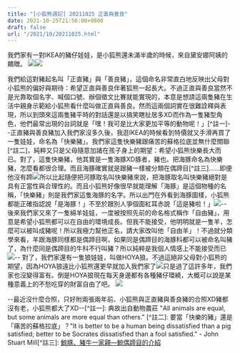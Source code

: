 ```yaml
---
title: "[小狐熊週記] 20211025 正直與善良"
date: 2021-10-25T21:56:00+0800
draft: false
url: "/2021/10/20211025.html"
---
```


我們家有一對IKEA的豬仔娃娃，是小狐熊還未滿半歲的時候，來自黛安娜阿姨的饋贈。
![](https://blogger.googleusercontent.com/img/b/R29vZ2xl/AVvXsEiEj1_6ac6YRrEnagAaa4z8-czs3W8Lz8EkLDFOjssPk1yW9BPzRlDYhBVXQtZU9q2AezfwEmIz17zRQpBC5zEj94TZfcCo2VWiYvjf0VdvUhpbYddmo0b3Www_IP9k96V9bMnK7fsvakg/w240-h320/image.png)![](https://blogger.googleusercontent.com/img/b/R29vZ2xl/AVvXsEjI6DEGgmhArYdfs0cnO5IfVs-q_2nHmJC3YU3Y3L7_tB2_gTigWxroRb3qm2N_dxP4mWMaXaAE9IvO4BMJalX_qDxbgHN1F-dm-0D9G5WNKoCtRs7P23Xh15AHw1dnTzbtGGfm0Le7Ra0/w240-h320/image.png)



我們給這對豬起名叫「正直豬」與「善良豬」，這個命名非常直白地反映出父母對小狐熊的偏好與期待：希望正直與善良伴著狐熊一起長大。不過正直與善良當然不是光靠取個名字、喊個口號、辦個徵文比賽就能實現的，本意是想請這兩隻豬在生活中親身示範給小狐熊看什麼叫做正直與善良。然而這兩個詞實在很難詮釋與表現，所以到頭來這兩隻豬平時的對話還是以搞笑瞎扯居多XD而作為一隻豬型角色，他們最常出現的台詞就是「嘿！我可是比大家更加平等的動物呢！」[^註一]--正直豬與善良豬加入我們家沒多久後，我逛IKEA的時候看到特價就又手滑再買了一隻娃娃，命名為「快樂豬」。我們家這隻快樂豬跟痛苦的蘇格拉底並無什麼關聯[^註二]，純粹又只是父母隨意加諸在孩子身上的期望：希望小狐熊快樂長大而已。對了，這隻快樂豬，他其實是一隻海豚XD豚者，豬也。把海豚命名為快樂豬，怎麼看都很合理。而且海豚確實就是跟豬一樣被分類在偶蹄目[^註三]……即便他沒有蹄![](https://static.xx.fbcdn.net/images/emoji.php/v9/t2d/1.5/16/1f606.png)所以比起隨便把河豚取名叫快樂豬來說，把海豚取名叫快樂豬絕對是具有正當性與合理性的。而且小狐熊好像很早就能理解「海豚」是這個物種的名稱，「快樂豬」則是我們家這隻海豚的名字。所以出門在外看到海豚圖樣，小狐熊都能正確指認說「是海豚！」不至於跟別人爭個面紅耳赤說「這是豬啦！」![](https://static.xx.fbcdn.net/images/emoji.php/v9/t2d/1.5/16/1f606.png)--後來我們家又來了一隻綿羊娃娃，一度被按照先前的命名格式稱作「自由豬」，用意是希望小狐熊都可以在自由的環境成長。但我不能接受，他明明就是一隻羊，怎麼可以被叫成豬呢！所以我極力幫他正名，請大家改叫他「自由羊」！不過就分類學來看，羊跟海豚同樣都是偶蹄目啊，如果同是偶蹄目的海豚科都可以被命名叫豬了，為什麼同是偶蹄目的牛科不行叫豬？所以純粹是我個人情感上不能接受而已![](https://static.xx.fbcdn.net/images/emoji.php/v9/t2d/1.5/16/1f606.png)-- 對了，我們家還有一隻狼娃娃，叫做HOYA狼。不過這絕非父母對小狐熊的期望，因為HOYA狼遠比小狐熊還更早就加入我們家了![](https://static.xx.fbcdn.net/images/emoji.php/v9/t2d/1.5/16/1f606.png)只是過了這許多年，我們家也沒變得富有。倒是HOYA狼現在每天身邊都有各種豬仔環繞，大概可以說是某種意義上的不愁吃穿的財富自由了吧。
![](https://blogger.googleusercontent.com/img/b/R29vZ2xl/AVvXsEj_aBj9S4AUPS7T35KDb7m_JcN9N0BO1ZGJPOZloyYHsdZG9D1Fjsh4jAPkdWr3GXnMXDDytWAVXKnl73q4ayZSpZeEHBK4HFR77tljYcqoawqiECSK5OJxUPWsBHbnzc85ZAwOiv_8__M/w262-h400/image.png)

--最近沒什麼合照，只好附兩張兩年前、小狐熊與正直豬與善良豬的合照XD豬都沒有老，小狐熊都大了XD--[^註一]: 典故出自動物農莊 "All animals are equal, but some animals are more equal than others." [^註二]: 要當「快樂的豬」還是「痛苦的蘇格拉底」？"It is better to be a human being dissatisfied than a pig satisfied; better to be Socrates dissatisfied than a fool satisfied." - John Stuart Mill[^註三]: [鯨豚、豬牛一家親—鯨偶蹄目的介紹](http://edresource.nmns.edu.tw/ShowObject.aspx......)
